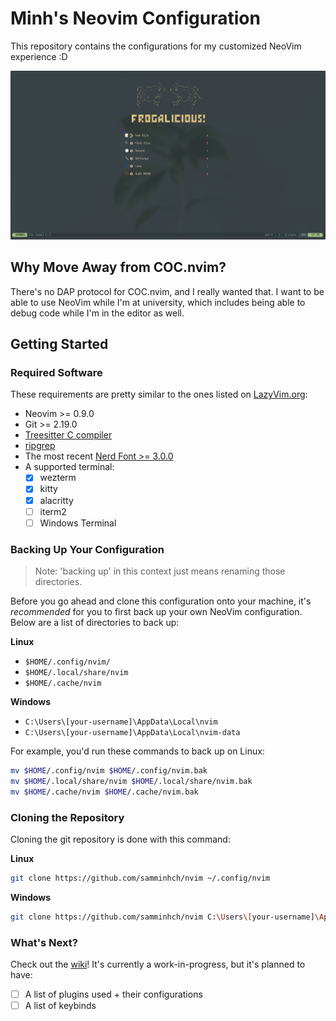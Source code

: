 # Minh's Neovim Configuration

This repository contains the configurations for my customized NeoVim experience :D

![Splash Screen Screenshot](./screenshots/splashscreen-windows-terminal.png)

## Why Move Away from COC.nvim? 

There's no DAP protocol for COC.nvim, and I really wanted that.
I want to be able to use NeoVim while I'm at university, which includes
being able to debug code while I'm in the editor as well.

## Getting Started

### Required Software

These requirements are pretty similar to the ones listed on [LazyVim.org](https://www.lazyvim.org/):

- Neovim >= 0.9.0
- Git >= 2.19.0
- [Treesitter C compiler](https://github.com/nvim-treesitter/nvim-treesitter#requirements)
- [ripgrep](https://github.com/BurntSushi/ripgrep)
- The most recent [Nerd Font >= 3.0.0](https://www.nerdfonts.com)
- A supported terminal:
    - [x] wezterm
    - [x] kitty
    - [x] alacritty
    - [ ] iterm2
    - [ ] Windows Terminal

### Backing Up Your Configuration

> Note: 'backing up' in this context just means renaming
> those directories.

Before you go ahead and clone this configuration onto your machine, it's *recommended*
for you to first back up your own NeoVim configuration. Below are a list of directories
to back up:

**Linux**

- `$HOME/.config/nvim/`
- `$HOME/.local/share/nvim`
- `$HOME/.cache/nvim`

**Windows**

- `C:\Users\[your-username]\AppData\Local\nvim`
- `C:\Users\[your-username]\AppData\Local\nvim-data`

For example, you'd run these commands to back up on Linux:

```sh
mv $HOME/.config/nvim $HOME/.config/nvim.bak
mv $HOME/.local/share/nvim $HOME/.local/share/nvim.bak
mv $HOME/.cache/nvim $HOME/.cache/nvim.bak
```
### Cloning the Repository

Cloning the git repository is done with this command:

**Linux**

```sh
git clone https://github.com/samminhch/nvim ~/.config/nvim
```

**Windows**

```sh
git clone https://github.com/samminhch/nvim C:\Users\[your-username]\AppData\Local
```

### What's Next?

Check out the [wiki](https://github.com/samminhch/nvim/wiki)!
It's currently a work-in-progress, but it's planned to have:

- [ ] A list of plugins used + their configurations
- [ ] A list of keybinds
